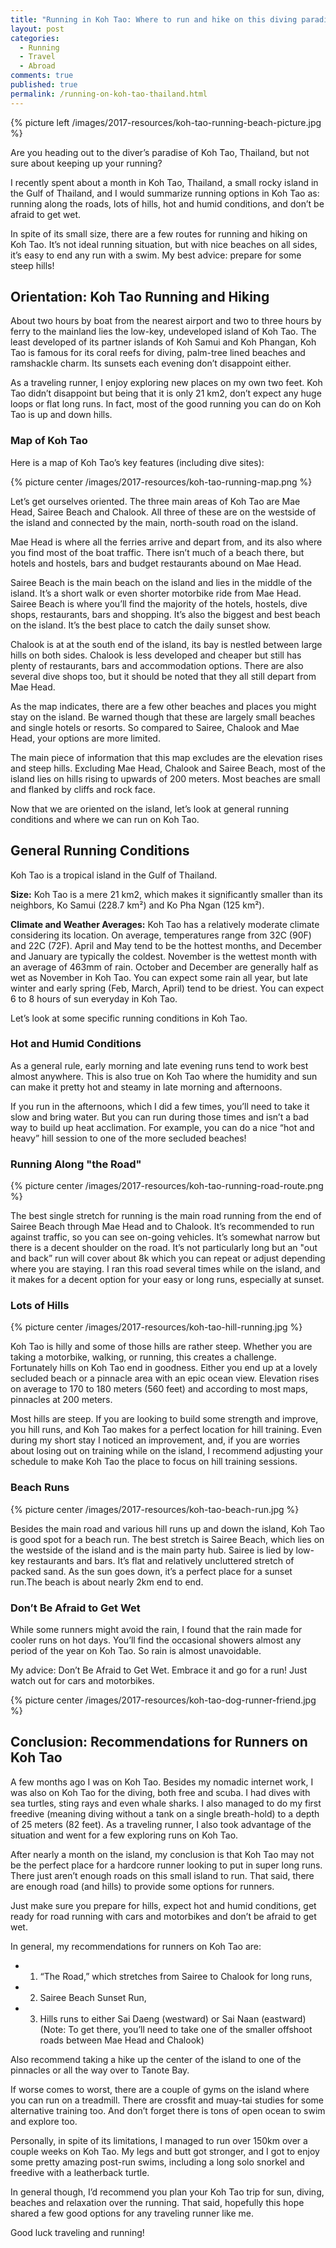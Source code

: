 ```yaml
---
title: "Running in Koh Tao: Where to run and hike on this diving paradise?"
layout: post
categories:
  - Running
  - Travel
  - Abroad
comments: true
published: true
permalink: /running-on-koh-tao-thailand.html
---
```


{% picture left /images/2017-resources/koh-tao-running-beach-picture.jpg %}

Are you heading out to the diver’s paradise of Koh Tao, Thailand, but not sure about keeping up your running?

I recently spent about a month in Koh Tao, Thailand, a small rocky island in the Gulf of Thailand, and I would summarize running options in Koh Tao as: running along the roads, lots of hills, hot and humid conditions, and don’t be afraid to get wet.

In spite of its small size, there are a few routes for running and hiking on Koh Tao. It’s not ideal running situation, but with nice beaches on all sides, it’s easy to end any run with a swim. My best advice: prepare for some steep hills!

<!--more-->

## Orientation: Koh Tao Running and Hiking

About two hours by boat from the nearest airport and two to three hours by ferry to the mainland lies the low-key, undeveloped island of Koh Tao. The least developed of its partner islands of Koh Samui and Koh Phangan, Koh Tao is famous for its coral reefs for diving, palm-tree lined beaches and ramshackle charm. Its sunsets each evening don’t disappoint either.

As a traveling runner, I enjoy exploring new places on my own two feet. Koh Tao didn’t disappoint but being that it is only 21 km2, don’t expect any huge loops or flat long runs. In fact, most of the good running you can do on Koh Tao is up and down hills.

### Map of Koh Tao

Here is a map of Koh Tao’s key features (including dive sites):

{% picture center /images/2017-resources/koh-tao-running-map.png %}

Let’s get ourselves oriented. The three main areas of Koh Tao are Mae Head, Sairee Beach and Chalook. All three of these are on the westside of the island and connected by the main, north-south road on the island.

Mae Head is where all the ferries arrive and depart from, and its also where you find most of the boat traffic. There isn’t much of a beach there, but hotels and hostels, bars and budget restaurants abound on Mae Head.

Sairee Beach is the main beach on the island and lies in the middle of the island. It’s a short walk or even shorter motorbike ride from Mae Head. Sairee Beach is where you’ll find the majority of the hotels, hostels, dive shops, restaurants, bars and shopping. It’s also the biggest and best beach on the island. It’s the best place to catch the daily sunset show.

Chalook is at at the south end of the island, its bay is nestled between large hills on both sides. Chalook is less developed and cheaper but still has plenty of restaurants, bars and accommodation options. There are also several dive shops too, but it should be noted that they all still depart from Mae Head.

As the map indicates, there are a few other beaches and places you might stay on the island. Be warned though that these are largely small beaches and single hotels or resorts. So compared to Sairee, Chalook and Mae Head, your options are more limited.

The main piece of information that this map excludes are the elevation rises and steep hills. Excluding Mae Head, Chalook and Sairee Beach, most of the island lies on hills rising to upwards of 200 meters. Most beaches are small and flanked by cliffs and rock face.

Now that we are oriented on the island, let’s look at general running conditions and where we can run on Koh Tao.

## General Running Conditions

Koh Tao is a tropical island in the Gulf of Thailand.

**Size:** Koh Tao is a mere 21 km2, which makes it significantly smaller than its neighbors, Ko Samui (228.7 km²) and Ko Pha Ngan (125 km²).

**Climate and Weather Averages:** Koh Tao has a relatively moderate climate considering its location. On average, temperatures range from 32C (90F) and 22C (72F). April and May tend to be the hottest months, and December and January are typically the coldest. November is the wettest month with an average of 463mm of rain. October and December are generally half as wet as November in Koh Tao. You can expect some rain all year, but late winter and early spring (Feb, March, April) tend to be driest. You can expect 6 to 8 hours of sun everyday in Koh Tao.

Let’s look at some specific running conditions in Koh Tao.

### Hot and Humid Conditions

As a general rule, early morning and late evening runs tend to work best almost anywhere. This is also true on Koh Tao where the humidity and sun can make it pretty hot and steamy in late morning and afternoons.

If you run in the afternoons, which I did a few times, you’ll need to take it slow and bring water. But you can run during those times and isn’t a bad way to build up heat acclimation. For example, you can do a nice “hot and heavy” hill session to one of the more secluded beaches!

### Running Along "the Road"

{% picture center /images/2017-resources/koh-tao-running-road-route.png %}

The best single stretch for running is the main road running from the end of Sairee Beach through Mae Head and to Chalook. It’s recommended to run against traffic, so you can see on-going vehicles. It’s somewhat narrow but there is a decent shoulder on the road. It’s not particularly long but an "out and back” run will cover about 8k which you can repeat or adjust depending where you are staying. I ran this road several times while on the island, and it makes for a decent option for your easy or long runs, especially at sunset.

### Lots of Hills

{% picture center /images/2017-resources/koh-tao-hill-running.jpg %}

Koh Tao is hilly and some of those hills are rather steep. Whether you are taking a motorbike, walking, or running, this creates a challenge. Fortunately hills on Koh Tao end in goodness. Either you end up at a lovely secluded beach or a pinnacle area with an epic ocean view. Elevation rises on average to 170 to 180 meters (560 feet) and according to most maps, pinnacles at 200 meters.

Most hills are steep. If you are looking to build some strength and improve, you hill runs, and Koh Tao makes for a perfect location for hill training. Even during my short stay I noticed an improvement, and, if you are worries about losing out on training while on the island, I recommend adjusting your schedule to make Koh Tao the place to focus on hill training sessions.

### Beach Runs

{% picture center /images/2017-resources/koh-tao-beach-run.jpg %}

Besides the main road and various hill runs up and down the island, Koh Tao is good spot for a beach run. The best stretch is Sairee Beach, which lies on the westside of the island and is the main party hub. Sairee is lied by low-key restaurants and bars. It’s flat and relatively uncluttered stretch of packed sand. As the sun goes down, it’s a perfect place for a sunset run.The beach is about nearly 2km end to end.

### Don’t Be Afraid to Get Wet

While some runners might avoid the rain, I found that the rain made for cooler runs on hot days. You’ll find the occasional showers almost any period of the year on Koh Tao. So rain is almost unavoidable.

My advice: Don’t Be Afraid to Get Wet. Embrace it and go for a run! Just watch out for cars and motorbikes.

{% picture center /images/2017-resources/koh-tao-dog-runner-friend.jpg %}

## Conclusion: Recommendations for Runners on Koh Tao

A few months ago I was on Koh Tao. Besides my nomadic internet work, I was also on Koh Tao for the diving, both free and scuba. I had dives with sea turtles, sting rays and even whale sharks. I also managed to do my first freedive (meaning diving without a tank on a single breath-hold) to a depth of 25 meters (82 feet). As a traveling runner, I also took advantage of the situation and went for a few exploring runs on Koh Tao.

After nearly a month on the island, my conclusion is that Koh Tao may not be the perfect place for a hardcore runner looking to put in super long runs. There just aren’t enough roads on this small island to run. That said, there are enough road (and hills) to provide some options for runners.

Just make sure you prepare for hills, expect hot and humid conditions, get ready for road running with cars and motorbikes and don’t be afraid to get wet.

In general, my recommendations for runners on Koh Tao are:

- 1. “The Road,” which stretches from Sairee to Chalook for long runs,
- 2. Sairee Beach Sunset Run,
- 3. Hills runs to either Sai Daeng (westward) or Sai Naan (eastward) (Note: To get there, you’ll need to take one of the smaller offshoot roads between Mae Head and Chalook)

Also recommend taking a hike up the center of the island to one of the pinnacles or all the way over to Tanote Bay.

If worse comes to worst, there are a couple of gyms on the island where you can run on a treadmill. There are crossfit and muay-tai studies for some alternative training too. And don’t forget there is tons of open ocean to swim and explore too.

Personally, in spite of its limitations, I managed to run over 150km over a couple weeks on Koh Tao. My legs and butt got stronger, and I got to enjoy some pretty amazing post-run swims, including a long solo snorkel and freedive with a leatherback turtle.

In general though, I’d recommend you plan your Koh Tao trip for sun, diving, beaches and relaxation over the running. That said, hopefully this hope shared a few good options for any traveling runner like me.

Good luck traveling and running!
